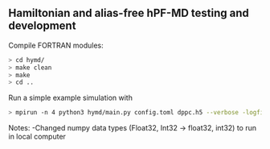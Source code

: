 Hamiltonian and alias-free hPF-MD testing and development
---------
Compile FORTRAN modules:
```bash
> cd hymd/
> make clean
> make
> cd ..
```

Run a simple example simulation with
```bash
> mpirun -n 4 python3 hymd/main.py config.toml dppc.h5 --verbose -logfile log.txt
```

Notes:
-Changed numpy data types (Float32, Int32 -> float32, int32) to run in local computer
